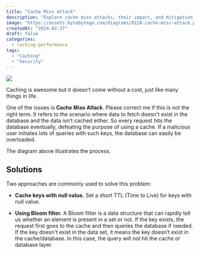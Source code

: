 ```yaml
---
title: "Cache Miss Attack"
description: "Explore cache miss attacks, their impact, and mitigation strategies."
image: "https://assets.bytebytego.com/diagrams/0128-cache-miss-attack.png"
createdAt: "2024-02-27"
draft: false
categories:
  - caching-performance
tags:
  - "Caching"
  - "Security"
---
```


![](https://assets.bytebytego.com/diagrams/0128-cache-miss-attack.png)

Caching is awesome but it doesn’t come without a cost, just like many things in life.

One of the issues is 𝐂𝐚𝐜𝐡𝐞 𝐌𝐢𝐬𝐬 𝐀𝐭𝐭𝐚𝐜𝐤. Please correct me if this is not the right term. It refers to the scenario where data to fetch doesn't exist in the database and the data isn’t cached either. So every request hits the database eventually, defeating the purpose of using a cache. If a malicious user initiates lots of queries with such keys, the database can easily be overloaded.

The diagram above illustrates the process.

## Solutions

Two approaches are commonly used to solve this problem:

*   **Cache keys with null value.** Set a short TTL (Time to Live) for keys with null value.

*   **Using Bloom filter.** A Bloom filter is a data structure that can rapidly tell us whether an element is present in a set or not. If the key exists, the request first goes to the cache and then queries the database if needed. If the key doesn't exist in the data set, it means the key doesn’t exist in the cache/database. In this case, the query will not hit the cache or database layer.
